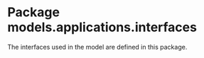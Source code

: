 # Package models.applications.interfaces

The interfaces used in the model are defined in this package.